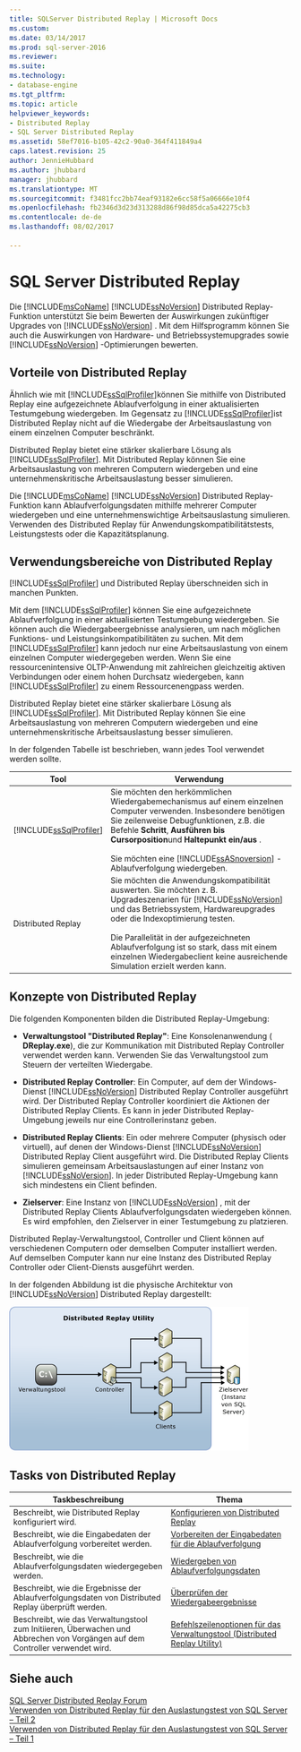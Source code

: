 ```yaml
---
title: SQLServer Distributed Replay | Microsoft Docs
ms.custom: 
ms.date: 03/14/2017
ms.prod: sql-server-2016
ms.reviewer: 
ms.suite: 
ms.technology:
- database-engine
ms.tgt_pltfrm: 
ms.topic: article
helpviewer_keywords:
- Distributed Replay
- SQL Server Distributed Replay
ms.assetid: 58ef7016-b105-42c2-90a0-364f411849a4
caps.latest.revision: 25
author: JennieHubbard
ms.author: jhubbard
manager: jhubbard
ms.translationtype: MT
ms.sourcegitcommit: f3481fcc2bb74eaf93182e6cc58f5a06666e10f4
ms.openlocfilehash: fb2346d3d23d313288d86f98d85dca5a42275cb3
ms.contentlocale: de-de
ms.lasthandoff: 08/02/2017

---
```

# <a name="sql-server-distributed-replay"></a>SQL Server Distributed Replay
  Die [!INCLUDE[msCoName](../../includes/msconame-md.md)] [!INCLUDE[ssNoVersion](../../includes/ssnoversion-md.md)] Distributed Replay-Funktion unterstützt Sie beim Bewerten der Auswirkungen zukünftiger Upgrades von [!INCLUDE[ssNoVersion](../../includes/ssnoversion-md.md)] . Mit dem Hilfsprogramm können Sie auch die Auswirkungen von Hardware- und Betriebssystemupgrades sowie [!INCLUDE[ssNoVersion](../../includes/ssnoversion-md.md)] -Optimierungen bewerten.  
  
## <a name="benefits-of-distributed-replay"></a>Vorteile von Distributed Replay  
 Ähnlich wie mit [!INCLUDE[ssSqlProfiler](../../includes/sssqlprofiler-md.md)]können Sie mithilfe von Distributed Replay eine aufgezeichnete Ablaufverfolgung in einer aktualisierten Testumgebung wiedergeben. Im Gegensatz zu [!INCLUDE[ssSqlProfiler](../../includes/sssqlprofiler-md.md)]ist Distributed Replay nicht auf die Wiedergabe der Arbeitsauslastung von einem einzelnen Computer beschränkt.  
  
 Distributed Replay bietet eine stärker skalierbare Lösung als [!INCLUDE[ssSqlProfiler](../../includes/sssqlprofiler-md.md)]. Mit Distributed Replay können Sie eine Arbeitsauslastung von mehreren Computern wiedergeben und eine unternehmenskritische Arbeitsauslastung besser simulieren.  
  
 Die [!INCLUDE[msCoName](../../includes/msconame-md.md)] [!INCLUDE[ssNoVersion](../../includes/ssnoversion-md.md)] Distributed Replay-Funktion kann Ablaufverfolgungsdaten mithilfe mehrerer Computer wiedergeben und eine unternehmenswichtige Arbeitsauslastung simulieren. Verwenden des Distributed Replay für Anwendungskompatibilitätstests, Leistungstests oder die Kapazitätsplanung.  
  
## <a name="when-to-use-distributed-replay"></a>Verwendungsbereiche von Distributed Replay  
 [!INCLUDE[ssSqlProfiler](../../includes/sssqlprofiler-md.md)] und Distributed Replay überschneiden sich in manchen Punkten.  
  
 Mit dem [!INCLUDE[ssSqlProfiler](../../includes/sssqlprofiler-md.md)] können Sie eine aufgezeichnete Ablaufverfolgung in einer aktualisierten Testumgebung wiedergeben. Sie können auch die Wiedergabeergebnisse analysieren, um nach möglichen Funktions- und Leistungsinkompatibilitäten zu suchen. Mit dem [!INCLUDE[ssSqlProfiler](../../includes/sssqlprofiler-md.md)] kann jedoch nur eine Arbeitsauslastung von einem einzelnen Computer wiedergegeben werden. Wenn Sie eine ressourcenintensive OLTP-Anwendung mit zahlreichen gleichzeitig aktiven Verbindungen oder einem hohen Durchsatz wiedergeben, kann [!INCLUDE[ssSqlProfiler](../../includes/sssqlprofiler-md.md)] zu einem Ressourcenengpass werden.  
  
 Distributed Replay bietet eine stärker skalierbare Lösung als [!INCLUDE[ssSqlProfiler](../../includes/sssqlprofiler-md.md)]. Mit Distributed Replay können Sie eine Arbeitsauslastung von mehreren Computern wiedergeben und eine unternehmenskritische Arbeitsauslastung besser simulieren.  
  
 In der folgenden Tabelle ist beschrieben, wann jedes Tool verwendet werden sollte.  
  
|Tool|Verwendung|  
|----------|---------------|  
|[!INCLUDE[ssSqlProfiler](../../includes/sssqlprofiler-md.md)]|Sie möchten den herkömmlichen Wiedergabemechanismus auf einem einzelnen Computer verwenden. Insbesondere benötigen Sie zeilenweise Debugfunktionen, z.B. die Befehle **Schritt**, **Ausführen bis Cursorposition**und **Haltepunkt ein/aus** .<br /><br /> Sie möchten eine [!INCLUDE[ssASnoversion](../../includes/ssasnoversion-md.md)] -Ablaufverfolgung wiedergeben.|  
|Distributed Replay|Sie möchten die Anwendungskompatibilität auswerten. Sie möchten z. B. Upgradeszenarien für [!INCLUDE[ssNoVersion](../../includes/ssnoversion-md.md)] und das Betriebssystem, Hardwareupgrades oder die Indexoptimierung testen.<br /><br /> Die Parallelität in der aufgezeichneten Ablaufverfolgung ist so stark, dass mit einem einzelnen Wiedergabeclient keine ausreichende Simulation erzielt werden kann.|  
  
## <a name="distributed-replay-concepts"></a>Konzepte von Distributed Replay  
 Die folgenden Komponenten bilden die Distributed Replay-Umgebung:  
  
-   **Verwaltungstool "Distributed Replay"**: Eine Konsolenanwendung ( **DReplay.exe**), die zur Kommunikation mit Distributed Replay Controller verwendet werden kann. Verwenden Sie das Verwaltungstool zum Steuern der verteilten Wiedergabe.  
  
-   **Distributed Replay Controller**: Ein Computer, auf dem der Windows-Dienst [!INCLUDE[ssNoVersion](../../includes/ssnoversion-md.md)] Distributed Replay Controller ausgeführt wird. Der Distributed Replay Controller koordiniert die Aktionen der Distributed Replay Clients. Es kann in jeder Distributed Replay-Umgebung jeweils nur eine Controllerinstanz geben.  
  
-   **Distributed Replay Clients**: Ein oder mehrere Computer (physisch oder virtuell), auf denen der Windows-Dienst [!INCLUDE[ssNoVersion](../../includes/ssnoversion-md.md)] Distributed Replay Client ausgeführt wird. Die Distributed Replay Clients simulieren gemeinsam Arbeitsauslastungen auf einer Instanz von [!INCLUDE[ssNoVersion](../../includes/ssnoversion-md.md)]. In jeder Distributed Replay-Umgebung kann sich mindestens ein Client befinden.  
  
-   **Zielserver**: Eine Instanz von [!INCLUDE[ssNoVersion](../../includes/ssnoversion-md.md)] , mit der Distributed Replay Clients Ablaufverfolgungsdaten wiedergeben können. Es wird empfohlen, den Zielserver in einer Testumgebung zu platzieren.  
  
 Distributed Replay-Verwaltungstool, Controller und Client können auf verschiedenen Computern oder demselben Computer installiert werden. Auf demselben Computer kann nur eine Instanz des Distributed Replay Controller oder Client-Diensts ausgeführt werden.  
  
 In der folgenden Abbildung ist die physische Architektur von [!INCLUDE[ssNoVersion](../../includes/ssnoversion-md.md)] Distributed Replay dargestellt:  
  
 ![Distributed Replay-Architektur](../../tools/distributed-replay/media/distributedreplayarch.gif "Distributed Replay-Architektur")  
  
## <a name="distributed-replay-tasks"></a>Tasks von Distributed Replay  
  
|Taskbeschreibung|Thema|  
|----------------------|-----------|  
|Beschreibt, wie Distributed Replay konfiguriert wird.|[Konfigurieren von Distributed Replay](../../tools/distributed-replay/configure-distributed-replay.md)|  
|Beschreibt, wie die Eingabedaten der Ablaufverfolgung vorbereitet werden.|[Vorbereiten der Eingabedaten für die Ablaufverfolgung](../../tools/distributed-replay/prepare-the-input-trace-data.md)|  
|Beschreibt, wie die Ablaufverfolgungsdaten wiedergegeben werden.|[Wiedergeben von Ablaufverfolgungsdaten](../../tools/distributed-replay/replay-trace-data.md)|  
|Beschreibt, wie die Ergebnisse der Ablaufverfolgungsdaten von Distributed Replay überprüft werden.|[Überprüfen der Wiedergabeergebnisse](../../tools/distributed-replay/review-the-replay-results.md)|  
|Beschreibt, wie das Verwaltungstool zum Initiieren, Überwachen und Abbrechen von Vorgängen auf dem Controller verwendet wird.|[Befehlszeilenoptionen für das Verwaltungstool &#40;Distributed Replay Utility&#41;](../../tools/distributed-replay/administration-tool-command-line-options-distributed-replay-utility.md)|  
  
## <a name="see-also"></a>Siehe auch  
 [SQL Server Distributed Replay Forum](http://social.technet.microsoft.com/Forums/sl/sqldru/)   
 [Verwenden von Distributed Replay für den Auslastungstest von SQL Server – Teil 2](http://blogs.msdn.com/b/mspfe/archive/2012/11/14/using-distributed-replay-to-load-test-your-sql-server-part-2.aspx)   
 [Verwenden von Distributed Replay für den Auslastungstest von SQL Server – Teil 1](http://blogs.msdn.com/b/mspfe/archive/2012/11/08/using-distributed-replay-to-load-test-your-sql-server-part-1.aspx)  
  
  
